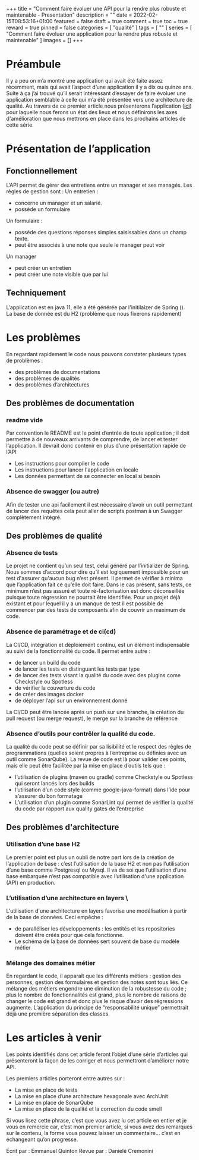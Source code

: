 +++
title = "Comment faire évoluer une API pour la rendre plus robuste et maintenable - Presentation"
description = ""
date = 2022-02-15T08:53:16+01:00
featured = false
draft = true
comment = true
toc = true
reward = true
pinned = false
categories = [
  "qualité"
]
tags = [
  ""
]
series = [
  "Comment faire évoluer une application pour la rendre plus robuste et maintenable"
]
images = []
+++

<!--more-->
# Préambule
Il y a peu on m’a montré une application qui avait été faite assez récemment, mais qui avait l’aspect d’une application il y a dix ou quinze ans.
Suite à ça j’ai trouvé qu’il serait intéressant d’essayer de faire évoluer une application semblable à celle qui m’a été présentée vers une architecture de qualité.
Au travers de ce premier article nous présenterons l’application ([ici](https://github.com/talk-to-the-duck/happraisal/tree/v0.0.1)) pour laquelle nous ferons un état des lieux et nous définirons les axes d'amélioration que nous mettrons en place dans les prochains articles de cette série.


# Présentation de l’application
## Fonctionnellement
L’API permet de gérer des entretiens entre un manager et ses managés.
Les règles de gestion sont :
Un entretien :
* concerne un manager et un salarié.
* possède un formulaire

Un formulaire :
* possède des questions réponses simples saisissables dans un champ texte.
* peut être associés à une note que seule le manager peut voir

Un manager
* peut créer un entretien
* peut créer une note visible que par lui


## Techniquement
L’application est en java 11, elle a été générée par l'initilaizer de Spring (). \
La base de donnée est du H2 (problème que nous fixerons rapidement)




# Les problèmes
En regardant rapidement le code nous pouvons constater plusieurs types de problèmes :
* des problèmes de documentations
* des problèmes de qualités
* des problèmes d’architectures


## Des problèmes de documentation
### readme vide
Par convention le README est le point d’entrée de toute application ; il doit permettre à de nouveaux arrivants de comprendre, de lancer et tester l’application.
Il devrait donc contenir en plus d’une présentation rapide de l’API
* Les instructions pour compiler le code
* Les instructions pour lancer l'application en locale
* Les données permettant de se connecter en local si besoin


### Absence de swagger (ou autre)
Afin de tester une api facilement il est nécessaire d’avoir un outil permettant de lancer des requêtes cela peut aller de scripts postman à un Swagger complètement intégré.


## Des problèmes de qualité
### Absence de tests
Le projet ne contient qu’un seul test, celui généré par l’initializer de Spring. Nous sommes d’accord pour dire qu’il est logiquement impossible pour un test d'assurer qu'aucun bug n’est présent. Il permet de vérifier à minima que l’application fait ce qu’elle doit faire. Dans le cas présent, sans tests, ce minimum n’est pas assuré et toute ré-factorisation est donc déconseillée puisque toute régression ne pourrait être identifiée.
Pour un projet déjà existant et pour lequel il y a un manque de test il est possible de commencer par des tests de composants afin de couvrir un maximum de code.


### Absence de paramétrage et de ci(cd)
La CI/CD, intégration et déploiement continu, est un élément indispensable au suivi de la fonctionnalité du code. Il permet entre autre : 
* de lancer un build du code
* de lancer les tests en distinguant les tests par type
* de lancer des tests visant la qualité du code avec des plugins come Checkstyle ou Spotless
* de vérifier la couverture du code
* de créer des images docker
* de déployer l’api sur un environnement donné

La CI/CD peut être lancée après un push sur une branche, la création du pull request (ou merge request), le merge sur la branche de référence


### Absence d’outils pour contrôler la qualité du code.

La qualité du code peut se définir par sa lisibilité et le respect des règles de programmations (quelles soient propres à l’entreprise ou définies avec un outil comme SonarQube).
La revue de code est là pour valider ces points, mais elle peut être facilitée par la mise en place d’outils tels que :
* l’utilisation de plugins (maven ou gradle) comme Checkstyle ou Spotless qui seront lancés lors des builds
* l’utilisation d’un code style (comme google-java-format) dans l’ide pour s’assurer du bon formatage
* L’utilisation d’un plugin comme SonarLint qui permet de vérifier la qualité du code par rapport aux quality gates de l’entreprise


## Des problèmes d'architecture
### Utilisation d’une base H2
Le premier point est plus un oubli de notre part lors de la création de l’application de base : c’est l’utilisation de la base H2 et non pas l’utilisation d’une base comme Postgresql ou Mysql.
Il va de soi que l’utilisation d’une base embarquée n’est pas compatible avec l’utilisation d'une application (API) en production.


### L’utilisation d’une architecture en layers \
L'utilisation d'une architecture en layers favorise une modélisation à partir de la base de données. Ceci empêche :
* de paralléliser les développements : les entités et les repositories doivent être créés pour que cela fonctionne.
* Le schéma de la base de données sert souvent de base du modèle métier


### Mélange des domaines métier
En regardant le code, il apparaît que les différents métiers : gestion des personnes, gestion des formulaires et gestion des notes sont tous liés.
Ce mélange des métiers engendre une diminution de la robustesse du code ; plus le nombre de fonctionnalités est grand, plus le nombre de raisons de changer le code est grand et donc plus le risque d’avoir des régressions augmente.
L’application du principe de "responsabilité unique” permettrait déjà une première séparation des classes.

# Les articles à venir

Les points identifiés dans cet article feront l’objet d’une série d’articles qui présenteront la façon de les corriger et nous permettront d’améliorer notre API.

Les premiers articles porteront entre autres sur :
* La mise en place de tests
* La mise en place d’une architecture hexagonale avec ArchUnit
* La mise en place de SonarQube
* La mise en place de la qualité et la correction du code smell

Si vous lisez cette phrase, c’est que vous avez lu cet article en entier et je vous en remercie car, c’est mon premier article, si vous avez des remarques sur le contenu, la forme vous pouvez laisser un commentaire... c’est en échangeant qu’on progresse.

Écrit par : Emmanuel Quinton
Revue par : Danielé Cremonini
